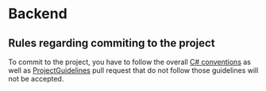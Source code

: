 # Backend

## Rules regarding commiting to the project 
To commit to the project, you have to follow the overall [C# conventions](https://learn.microsoft.com/en-us/dotnet/csharp/fundamentals/coding-style/coding-conventions) 
as well as [ProjectGuidelines](ReadmeDocs%2FProjectGuidelines.md) pull request 
that do not follow those guidelines will not be accepted.